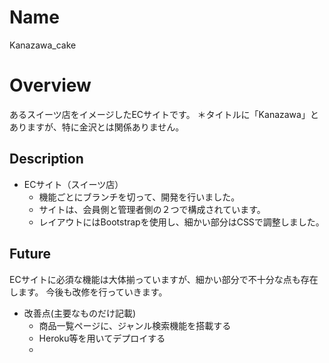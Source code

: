 # Name
Kanazawa_cake

# Overview
あるスイーツ店をイメージしたECサイトです。
＊タイトルに「Kanazawa」とありますが、特に金沢とは関係ありません。

## Description
- ECサイト（スイーツ店）
  - 機能ごとにブランチを切って、開発を行いました。
  - サイトは、会員側と管理者側の２つで構成されています。
  - レイアウトにはBootstrapを使用し、細かい部分はCSSで調整しました。
  
## Future

ECサイトに必須な機能は大体揃っていますが、細かい部分で不十分な点も存在します。
今後も改修を行っていきます。

- 改善点(主要なものだけ記載)
  - 商品一覧ページに、ジャンル検索機能を搭載する
  - Heroku等を用いてデプロイする
  - 
   
